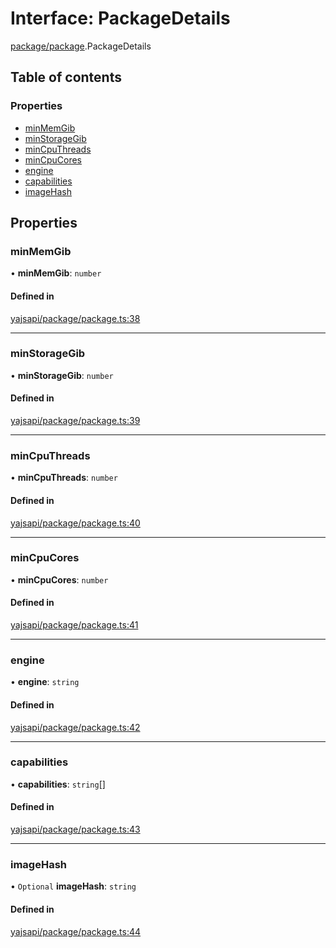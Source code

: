 # Interface: PackageDetails

[package/package](../modules/package_package.md).PackageDetails

## Table of contents

### Properties

- [minMemGib](package_package.PackageDetails.md#minmemgib)
- [minStorageGib](package_package.PackageDetails.md#minstoragegib)
- [minCpuThreads](package_package.PackageDetails.md#mincputhreads)
- [minCpuCores](package_package.PackageDetails.md#mincpucores)
- [engine](package_package.PackageDetails.md#engine)
- [capabilities](package_package.PackageDetails.md#capabilities)
- [imageHash](package_package.PackageDetails.md#imagehash)

## Properties

### minMemGib

• **minMemGib**: `number`

#### Defined in

[yajsapi/package/package.ts:38](https://github.com/golemfactory/yajsapi/blob/87b4066/yajsapi/package/package.ts#L38)

---

### minStorageGib

• **minStorageGib**: `number`

#### Defined in

[yajsapi/package/package.ts:39](https://github.com/golemfactory/yajsapi/blob/87b4066/yajsapi/package/package.ts#L39)

---

### minCpuThreads

• **minCpuThreads**: `number`

#### Defined in

[yajsapi/package/package.ts:40](https://github.com/golemfactory/yajsapi/blob/87b4066/yajsapi/package/package.ts#L40)

---

### minCpuCores

• **minCpuCores**: `number`

#### Defined in

[yajsapi/package/package.ts:41](https://github.com/golemfactory/yajsapi/blob/87b4066/yajsapi/package/package.ts#L41)

---

### engine

• **engine**: `string`

#### Defined in

[yajsapi/package/package.ts:42](https://github.com/golemfactory/yajsapi/blob/87b4066/yajsapi/package/package.ts#L42)

---

### capabilities

• **capabilities**: `string`[]

#### Defined in

[yajsapi/package/package.ts:43](https://github.com/golemfactory/yajsapi/blob/87b4066/yajsapi/package/package.ts#L43)

---

### imageHash

• `Optional` **imageHash**: `string`

#### Defined in

[yajsapi/package/package.ts:44](https://github.com/golemfactory/yajsapi/blob/87b4066/yajsapi/package/package.ts#L44)
